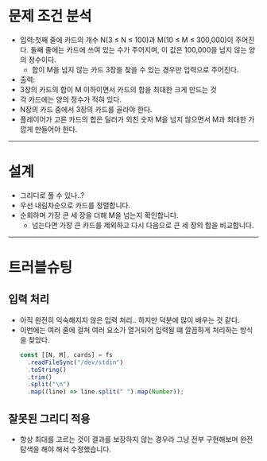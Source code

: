 # 문제 조건 분석

- 입력:첫째 줄에 카드의 개수 N(3 ≤ N ≤ 100)과 M(10 ≤ M ≤ 300,000)이 주어진다. 둘째 줄에는 카드에 쓰여 있는 수가 주어지며, 이 값은 100,000을 넘지 않는 양의 정수이다.
  - 합이 M을 넘지 않는 카드 3장을 찾을 수 있는 경우만 입력으로 주어진다.
- 출력:
- 3장의 카드의 합이 M 이하이면서 카드의 합을 최대한 크게 만드는 것
- 각 카드에는 양의 정수가 적혀 있다.
- N장의 카드 중에서 3장의 카드를 골라야 한다.
- 플레이어가 고른 카드의 합은 딜러가 외친 숫자 M을 넘지 않으면서 M과 최대한 가깝게 만들어야 한다.

---

# 설계

- 그리디로 풀 수 있나..?
- 우선 내림차순으로 카드를 정렬합니다.
- 순회하며 가장 큰 세 장을 더해 M을 넘는지 확인합니다.
  - 넘는다면 가장 큰 카드를 제외하고 다시 다음으로 큰 세 장의 합을 비교합니다.

---

# 트러블슈팅

## 입력 처리

- 아직 완전히 익숙해지지 않은 입력 처리.. 하지만 덕분에 많이 배우는 것 같다.
- 이번에는 여러 줄에 걸쳐 여러 요소가 열거되어 입력될 떄 깔끔하게 처리하는 방식을 찾았다.
  ```jsx
  const [[N, M], cards] = fs
  	.readFileSync("/dev/stdin")
  	.toString()
  	.trim()
  	.split("\n")
  	.map((line) => line.split(" ").map(Number));
  ```

## 잘못된 그리디 적용

- 항상 최대를 고르는 것이 결과를 보장하지 않는 경우라 그냥 전부 구현해보며 완전탐색을 해야 해서 수정했습니다.
